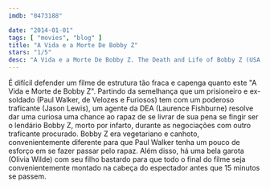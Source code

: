 ```yaml
---
imdb: "0473188"

date: "2014-01-01"
tags: [ "movies", "blog" ]
title: "A Vida e a Morte De Bobby Z"
stars: "1/5"
desc: "A Vida e a Morte De Bobby Z. The Death and Life of Bobby Z (USA, 2007). Dirigido por John Herzfeld. Escrito por Bob Krakower, Larry Schapiro, Don Winslow. Com Paul Walker, Laurence Fishburne, Olivia Wilde, Jason Flemyng, Keith Carradine, Joaquim de Almeida, J.R. Villarreal, Jason Lewis, Jacob Vargas."
---
```

É difícil defender um filme de estrutura tão fraca e capenga quanto este "A Vida e Morte de Bobby Z". Partindo da semelhança que um prisioneiro e ex-soldado (Paul Walker, de Velozes e Furiosos) tem com um poderoso traficante (Jason Lewis), um agente da DEA (Laurence Fishburne) resolve dar uma curiosa uma chance ao rapaz de se livrar de sua pena se fingir ser o lendário Bobby Z, morto por infarto, durante as negociações com outro traficante procurado. Bobby Z era vegetariano e canhoto, convenientemente diferente para que Paul Walker tenha um pouco de esforço em se fazer passar pelo rapaz. Além disso, há uma bela garota (Olivia Wilde) com seu filho bastardo para que todo o final do filme seja convenientemente montado na cabeça do espectador antes que 15 minutos se passem.

